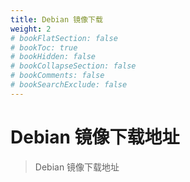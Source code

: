 ```yaml
---
title: Debian 镜像下载
weight: 2
# bookFlatSection: false
# bookToc: true
# bookHidden: false
# bookCollapseSection: false
# bookComments: false
# bookSearchExclude: false
---
```


# Debian 镜像下载地址

> Debian 镜像下载地址